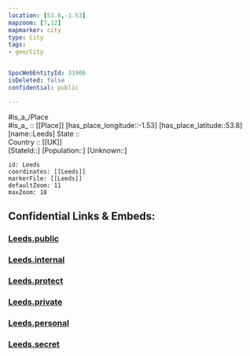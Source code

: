 ```yaml
---
location: [53.8,-1.53] 
mapzoom: [7,12] 
mapmarker: city 
type: City
tags:
- geo/City


SpocWebEntityId: 31906
isDeleted: false
confidential: public

---
```

#is_a_/Place  
#is_a_ :: [[Place]] 
[has_place_longitude::-1.53] 
[has_place_latitude::53.8] 
[name::Leeds] 
State ::  
Country :: [[UK]]  
[StateId::] 
[Population::] 
[Unknown::] 


```leaflet
id: Leeds
coordinates: [[Leeds]] 
markerFile: [[Leeds]] 
defaultZoom: 11 
maxZoom: 18
```


## Confidential Links & Embeds: 

### [Leeds.public](/_public/\Earth\Continent\Europe\Europe~North\UK\England\Regions~England\Yorkshire_and_the_Humber\Yorkshire~West\Leeds,County\cities~LeedsLeeds.public.md) 

### [Leeds.internal](/_internal/\Earth\Continent\Europe\Europe~North\UK\England\Regions~England\Yorkshire_and_the_Humber\Yorkshire~West\Leeds,County\cities~LeedsLeeds.internal.md) 

### [Leeds.protect](/_protect/\Earth\Continent\Europe\Europe~North\UK\England\Regions~England\Yorkshire_and_the_Humber\Yorkshire~West\Leeds,County\cities~LeedsLeeds.protect.md) 

### [Leeds.private](/_private/\Earth\Continent\Europe\Europe~North\UK\England\Regions~England\Yorkshire_and_the_Humber\Yorkshire~West\Leeds,County\cities~LeedsLeeds.private.md) 

### [Leeds.personal](/_personal/\Earth\Continent\Europe\Europe~North\UK\England\Regions~England\Yorkshire_and_the_Humber\Yorkshire~West\Leeds,County\cities~LeedsLeeds.personal.md) 

### [Leeds.secret](/_secret/\Earth\Continent\Europe\Europe~North\UK\England\Regions~England\Yorkshire_and_the_Humber\Yorkshire~West\Leeds,County\cities~LeedsLeeds.secret.md)

